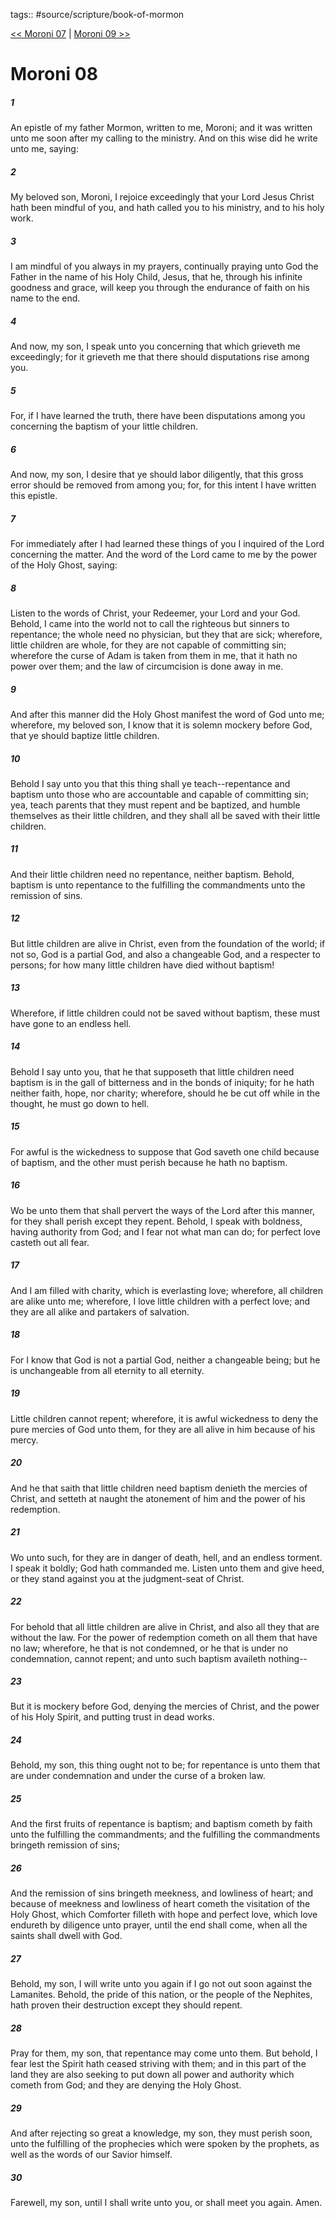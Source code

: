 tags:: #source/scripture/book-of-mormon

[<< Moroni 07](/book-of-mormon/15_Moroni/Moroni_07.md) | [Moroni 09 >>](/book-of-mormon/15_Moroni/Moroni_09.md)

# Moroni 08

##### 1

An epistle of my father Mormon, written to me, Moroni; and it was written unto me soon after my calling to the ministry. And on this wise did he write unto me, saying:

##### 2

My beloved son, Moroni, I rejoice exceedingly that your Lord Jesus Christ hath been mindful of you, and hath called you to his ministry, and to his holy work.

##### 3

I am mindful of you always in my prayers, continually praying unto God the Father in the name of his Holy Child, Jesus, that he, through his infinite goodness and grace, will keep you through the endurance of faith on his name to the end.

##### 4

And now, my son, I speak unto you concerning that which grieveth me exceedingly; for it grieveth me that there should disputations rise among you.

##### 5

For, if I have learned the truth, there have been disputations among you concerning the baptism of your little children.

##### 6

And now, my son, I desire that ye should labor diligently, that this gross error should be removed from among you; for, for this intent I have written this epistle.

##### 7

For immediately after I had learned these things of you I inquired of the Lord concerning the matter. And the word of the Lord came to me by the power of the Holy Ghost, saying:

##### 8

Listen to the words of Christ, your Redeemer, your Lord and your God. Behold, I came into the world not to call the righteous but sinners to repentance; the whole need no physician, but they that are sick; wherefore, little children are whole, for they are not capable of committing sin; wherefore the curse of Adam is taken from them in me, that it hath no power over them; and the law of circumcision is done away in me.

##### 9

And after this manner did the Holy Ghost manifest the word of God unto me; wherefore, my beloved son, I know that it is solemn mockery before God, that ye should baptize little children.

##### 10

Behold I say unto you that this thing shall ye teach--repentance and baptism unto those who are accountable and capable of committing sin; yea, teach parents that they must repent and be baptized, and humble themselves as their little children, and they shall all be saved with their little children.

##### 11

And their little children need no repentance, neither baptism. Behold, baptism is unto repentance to the fulfilling the commandments unto the remission of sins.

##### 12

But little children are alive in Christ, even from the foundation of the world; if not so, God is a partial God, and also a changeable God, and a respecter to persons; for how many little children have died without baptism!

##### 13

Wherefore, if little children could not be saved without baptism, these must have gone to an endless hell.

##### 14

Behold I say unto you, that he that supposeth that little children need baptism is in the gall of bitterness and in the bonds of iniquity; for he hath neither faith, hope, nor charity; wherefore, should he be cut off while in the thought, he must go down to hell.

##### 15

For awful is the wickedness to suppose that God saveth one child because of baptism, and the other must perish because he hath no baptism.

##### 16

Wo be unto them that shall pervert the ways of the Lord after this manner, for they shall perish except they repent. Behold, I speak with boldness, having authority from God; and I fear not what man can do; for perfect love casteth out all fear.

##### 17

And I am filled with charity, which is everlasting love; wherefore, all children are alike unto me; wherefore, I love little children with a perfect love; and they are all alike and partakers of salvation.

##### 18

For I know that God is not a partial God, neither a changeable being; but he is unchangeable from all eternity to all eternity.

##### 19

Little children cannot repent; wherefore, it is awful wickedness to deny the pure mercies of God unto them, for they are all alive in him because of his mercy.

##### 20

And he that saith that little children need baptism denieth the mercies of Christ, and setteth at naught the atonement of him and the power of his redemption.

##### 21

Wo unto such, for they are in danger of death, hell, and an endless torment. I speak it boldly; God hath commanded me. Listen unto them and give heed, or they stand against you at the judgment-seat of Christ.

##### 22

For behold that all little children are alive in Christ, and also all they that are without the law. For the power of redemption cometh on all them that have no law; wherefore, he that is not condemned, or he that is under no condemnation, cannot repent; and unto such baptism availeth nothing--

##### 23

But it is mockery before God, denying the mercies of Christ, and the power of his Holy Spirit, and putting trust in dead works.

##### 24

Behold, my son, this thing ought not to be; for repentance is unto them that are under condemnation and under the curse of a broken law.

##### 25

And the first fruits of repentance is baptism; and baptism cometh by faith unto the fulfilling the commandments; and the fulfilling the commandments bringeth remission of sins;

##### 26

And the remission of sins bringeth meekness, and lowliness of heart; and because of meekness and lowliness of heart cometh the visitation of the Holy Ghost, which Comforter filleth with hope and perfect love, which love endureth by diligence unto prayer, until the end shall come, when all the saints shall dwell with God.

##### 27

Behold, my son, I will write unto you again if I go not out soon against the Lamanites. Behold, the pride of this nation, or the people of the Nephites, hath proven their destruction except they should repent.

##### 28

Pray for them, my son, that repentance may come unto them. But behold, I fear lest the Spirit hath ceased striving with them; and in this part of the land they are also seeking to put down all power and authority which cometh from God; and they are denying the Holy Ghost.

##### 29

And after rejecting so great a knowledge, my son, they must perish soon, unto the fulfilling of the prophecies which were spoken by the prophets, as well as the words of our Savior himself.

##### 30

Farewell, my son, until I shall write unto you, or shall meet you again. Amen.
